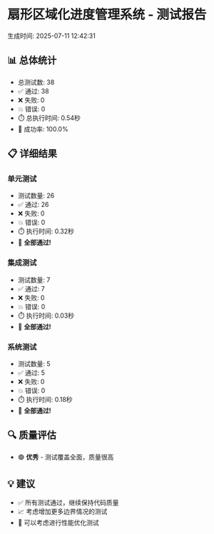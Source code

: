 # 扇形区域化进度管理系统 - 测试报告
生成时间: 2025-07-11 12:42:31

## 📊 总体统计
- 总测试数: 38
- ✅ 通过: 38
- ❌ 失败: 0
- 💥 错误: 0
- ⏱️ 总执行时间: 0.54秒
- 🎯 成功率: 100.0%

## 📋 详细结果

### 单元测试
- 测试数量: 26
- ✅ 通过: 26
- ❌ 失败: 0
- 💥 错误: 0
- ⏱️ 执行时间: 0.32秒
- 🎉 **全部通过!**

### 集成测试
- 测试数量: 7
- ✅ 通过: 7
- ❌ 失败: 0
- 💥 错误: 0
- ⏱️ 执行时间: 0.03秒
- 🎉 **全部通过!**

### 系统测试
- 测试数量: 5
- ✅ 通过: 5
- ❌ 失败: 0
- 💥 错误: 0
- ⏱️ 执行时间: 0.18秒
- 🎉 **全部通过!**

## 🔍 质量评估
- 🟢 **优秀** - 测试覆盖全面，质量很高

## 💡 建议
- ✅ 所有测试通过，继续保持代码质量
- 📈 考虑增加更多边界情况的测试
- 🚀 可以考虑进行性能优化测试